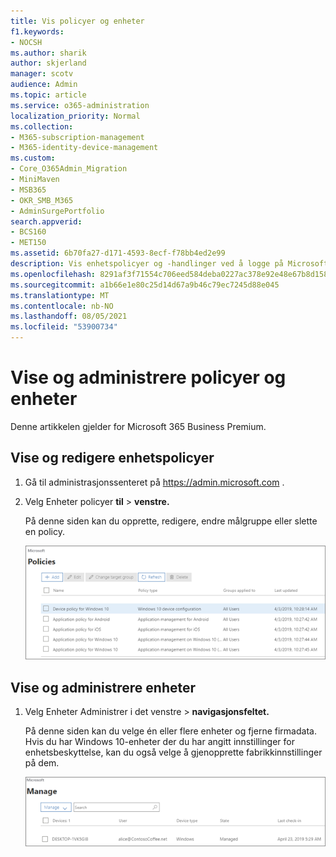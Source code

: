 ```yaml
---
title: Vis policyer og enheter
f1.keywords:
- NOCSH
ms.author: sharik
author: skjerland
manager: scotv
audience: Admin
ms.topic: article
ms.service: o365-administration
localization_priority: Normal
ms.collection:
- M365-subscription-management
- M365-identity-device-management
ms.custom:
- Core_O365Admin_Migration
- MiniMaven
- MSB365
- OKR_SMB_M365
- AdminSurgePortfolio
search.appverid:
- BCS160
- MET150
ms.assetid: 6b70fa27-d171-4593-8ecf-f78bb4ed2e99
description: Vis enhetspolicyer og -handlinger ved å logge på Microsoft 365 for bedrifter med global administratorlegitimasjon.
ms.openlocfilehash: 8291af3f71554c706eed584deba0227ac378e92e48e67b8d15841e6766982f8c
ms.sourcegitcommit: a1b66e1e80c25d14d67a9b46c79ec7245d88e045
ms.translationtype: MT
ms.contentlocale: nb-NO
ms.lasthandoff: 08/05/2021
ms.locfileid: "53900734"
---
```

# <a name="view-and-manage-policies-and-devices"></a>Vise og administrere policyer og enheter

Denne artikkelen gjelder for Microsoft 365 Business Premium.

## <a name="view-and-edit-device-policies"></a>Vise og redigere enhetspolicyer

1.  Gå til administrasjonssenteret på <a href="https://go.microsoft.com/fwlink/p/?linkid=837890" target="_blank">https://admin.microsoft.com</a> .
2. Velg Enheter policyer **til** \> **venstre.**

    På denne siden kan du opprette, redigere, endre målgruppe eller slette en policy.

    ![Screenshot of the Policies page](../media/devicepolicies.png)
  
## <a name="view-and-manage-devices"></a>Vise og administrere enheter

1. Velg Enheter Administrer  i det venstre \> **navigasjonsfeltet.** 
    
    På denne siden kan du velge én eller flere enheter og fjerne firmadata. Hvis du har Windows 10-enheter der du har angitt innstillinger for enhetsbeskyttelse, kan du også velge å gjenopprette fabrikkinnstillinger på dem.
  
   ![Siden Behandle enheter](../media/devicesmanage.png)

